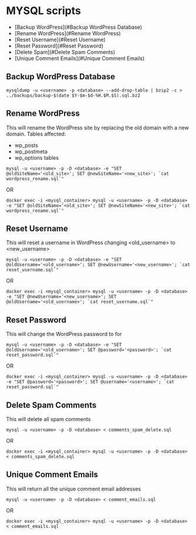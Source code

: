 # MYSQL scripts

- [Backup WordPress](#Backup WordPress Database)
- [Rename WordPress](#Rename WordPress)
- [Reset Username](#Reset Username)
- [Reset Password](#Reset Password)
- [Delete Spam](#Delete Spam Comments)
- [Unique Comment Emails](#Unique Comment Emails)

## Backup WordPress Database
```
mysqldump -u <username> -p <database> --add-drop-table | bzip2 -c > ../backups/backup-$(date $Y-$m-$d-%H.$M.$S).sql.bz2
```

## Rename WordPress
This will rename the WordPress site by replacing the old domain with a new domain.
Tables affected:  
  - wp_posts
  - wp_postmeta
  - wp_options tables 
 
```
mysql -u <username> -p -D <database> -e "SET @oldSiteName='<old_site>'; SET @newSiteName='<new_site>'; `cat wordpress_rename.sql`"
```
OR
```
docker exec -i <mysql_container> mysql -u <username> -p -D <database> -e "SET @oldSiteName='<old_site>'; SET @newSiteName='<new_site>'; `cat wordpress_rename.sql`"
```

## Reset Username
This will reset a username in WordPress changing <old_username> to <new_username>
 
```
mysql -u <username> -p -D <database> -e "SET @oldUsername='<old_username>'; SET @newUsername='<new_username>'; `cat reset_username.sql`"
```
OR
```
docker exec -i <mysql_container> mysql -u <username> -p -D <database> -e "SET @newUsername='<new_username>'; SET @oldUsername='<old_username>'; `cat reset_username.sql`"
```

## Reset Password
This will change the WordPress password to <password> for <username>
 
```
mysql -u <username> -p -D <database> -e "SET @oldUsername='<old_username>'; SET @password='<password>'; `cat reset_password.sql`"
```
OR
```
docker exec -i <mysql_container> mysql -u <username> -p -D <database> -e "SET @password='<password>'; SET @username='<username>'; `cat reset_password.sql`"
```

## Delete Spam Comments
This will delete all spam comments
```
mysql -u <username> -p -D <database> < comments_spam_delete.sql
```
OR
```
docker exec -i <mysql_container> mysql -u <username> -p -D <database> < comments_spam_delete.sql
```

## Unique Comment Emails
This will return all the unique comment email addresses
```
mysql -u <username> -p -D <database> < comment_emails.sql
```
OR
```
docker exec -i <mysql_container> mysql -u <username> -p -D <database> < comment_emails.sql
```